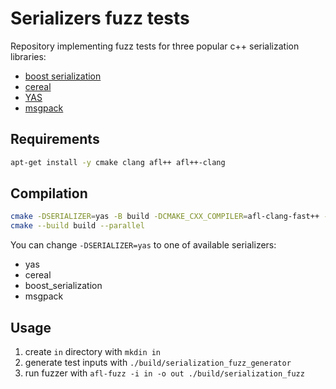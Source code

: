 # Serializers fuzz tests

Repository implementing fuzz tests for three popular c++ serialization libraries:
- [boost serialization](https://github.com/boostorg/serialization)
- [cereal](https://github.com/USCiLab/cereal)
- [YAS](https://github.com/niXman/yas)
- [msgpack](https://github.com/msgpack/msgpack-c/tree/cpp_master)

## Requirements

```bash
apt-get install -y cmake clang afl++ afl++-clang
```

## Compilation

```bash
cmake -DSERIALIZER=yas -B build -DCMAKE_CXX_COMPILER=afl-clang-fast++ -DCMAKE_C_COMPILER=afl-clang-fast
cmake --build build --parallel
```

You can change `-DSERIALIZER=yas` to one of available serializers:
- yas
- cereal
- boost_serialization
- msgpack

## Usage

1. create `in` directory with `mkdin in`
2. generate test inputs with `./build/serialization_fuzz_generator`
3. run fuzzer with `afl-fuzz -i in -o out ./build/serialization_fuzz`
